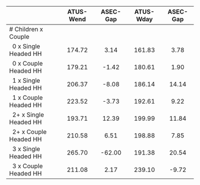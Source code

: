 
|                      |    ATUS-Wend |     ASEC-Gap |    ATUS-Wday |     ASEC-Gap |
| -------------------- | :----------: | :----------: | :----------: | :----------: |
| # Children x Couple  |              |              |              |              |
| &nbsp;&nbsp;0 x Single Headed HH |       174.72 |         3.14 |       161.83 |         3.78 |
| &nbsp;&nbsp;0 x Couple Headed HH |       179.21 |        -1.42 |       180.61 |         1.90 |
| &nbsp;&nbsp;1 x Single Headed HH |       206.37 |        -8.08 |       186.14 |        14.14 |
| &nbsp;&nbsp;1 x Couple Headed HH |       223.52 |        -3.73 |       192.61 |         9.22 |
| &nbsp;&nbsp;2+ x Single Headed HH |       193.71 |        12.39 |       199.99 |        11.84 |
| &nbsp;&nbsp;2+ x Couple Headed HH |       210.58 |         6.51 |       198.88 |         7.85 |
| &nbsp;&nbsp;3 x Single Headed HH |       265.70 |       -62.00 |       191.38 |        20.54 |
| &nbsp;&nbsp;3 x Couple Headed HH |       211.08 |         2.17 |       239.10 |        -9.72 |

